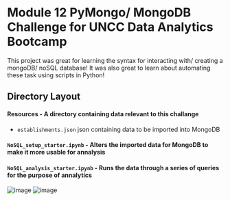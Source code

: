 # Module 12 PyMongo/ MongoDB Challenge for UNCC Data Analytics Bootcamp
This project was great for learning the syntax for interacting with/ creating a mongoDB/ noSQL database! It was also great to learn about automating these task using scripts in Python!

## Directory Layout

#### Resources - A directory containing data relevant to this challange
* `establishments.json` json containing data to be imported into MongoDB
#### `NoSQL_setup_starter.ipynb` - Alters the imported data for MongoDB to make it more usable for annalysis
#### `NoSQL_analysis_starter.ipynb` - Runs the data through a series of queries for the purpose of annalytics
![image](https://github.com/user-attachments/assets/2c64e209-c466-4c0b-906a-a6daa7c7d958)
![image](https://github.com/user-attachments/assets/86d856b5-804c-4325-a98e-48531157eafc)
